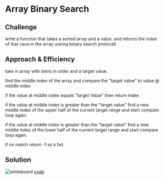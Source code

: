 # Array Binary Search

<!-- Short summary or background information -->

## Challenge
 write a function that takes a sorted array and a value. and returns the index of that vaue in the array useing binary search protocall.


## Approach & Efficiency

take in array with items in order and a target value.



find the middle index of the array and compare the "target value" to value @ middle index



if the value at middle index equals "target Value" then return index

if the value at middle index is greater than the "target value" find  a new middle index of the upper half of the current target range  and start compare loop again.

if the value at middle index is greater than the "target value" find a new middle index of the lower half of the current target range and start compare loop again.

If no match return -1 as a fail.

## Solution
<!-- Embedded whiteboard image -->
![whiteboard](../assets/CC3-whiteboard.jpg)
[code](./array-binary-search.js)
